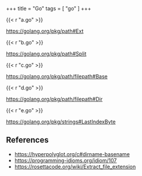 +++
title = "Go"
tags = [ "go" ]
+++

{{< r "a.go" >}}

<https://golang.org/pkg/path#Ext>

{{< r "b.go" >}}

<https://golang.org/pkg/path#Split>

{{< r "c.go" >}}

<https://golang.org/pkg/path/filepath#Base>

{{< r "d.go" >}}

<https://golang.org/pkg/path/filepath#Dir>

{{< r "e.go" >}}

<https://golang.org/pkg/strings#LastIndexByte>

## References

- <https://hyperpolyglot.org/c#dirname-basename>
- <https://programming-idioms.org/idiom/107>
- <https://rosettacode.org/wiki/Extract_file_extension>
